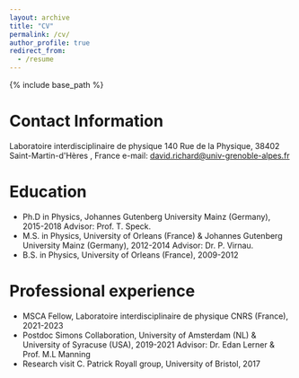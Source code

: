 ```yaml
---
layout: archive
title: "CV"
permalink: /cv/
author_profile: true
redirect_from:
  - /resume
---
```


{% include base_path %}


Contact Information
======
Laboratoire interdisciplinaire de physique
140 Rue de la Physique, 
38402 Saint-Martin-d'Hères
, France
e-mail: david.richard@univ-grenoble-alpes.fr

Education
======
* Ph.D in Physics, Johannes Gutenberg University Mainz (Germany), 2015-2018
Advisor: Prof. T. Speck.
* M.S. in Physics, University of Orleans (France) & Johannes Gutenberg University Mainz (Germany), 2012-2014 
Advisor: Dr. P. Virnau.
* B.S. in Physics, University of Orleans (France), 2009-2012

Professional experience
======
* MSCA Fellow, Laboratoire interdisciplinaire de physique CNRS (France), 2021-2023
* Postdoc Simons Collaboration, University of Amsterdam (NL) & University of Syracuse (USA), 2019-2021 
Advisor: Dr. Edan Lerner & Prof. M.L Manning
* Research visit C. Patrick Royall group, University of Bristol, 2017
  
